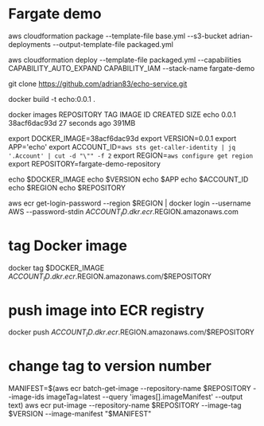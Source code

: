# Fargate demo


aws cloudformation package --template-file base.yml --s3-bucket adrian-deployments --output-template-file packaged.yml

aws cloudformation deploy --template-file packaged.yml --capabilities CAPABILITY_AUTO_EXPAND CAPABILITY_IAM --stack-name fargate-demo   



git clone https://github.com/adrian83/echo-service.git

docker build -t echo:0.0.1 .

docker images
REPOSITORY                           TAG                   IMAGE ID       CREATED          SIZE
echo                                 0.0.1                 38acf6dac93d   27 seconds ago   391MB




export DOCKER_IMAGE=38acf6dac93d
export VERSION=0.0.1
export APP='echo'
export ACCOUNT_ID=`aws sts get-caller-identity | jq '.Account' | cut -d "\"" -f 2`
export REGION=`aws configure get region`
export REPOSITORY=fargate-demo-repository

echo $DOCKER_IMAGE
echo $VERSION
echo $APP
echo $ACCOUNT_ID
echo $REGION
echo $REPOSITORY

aws ecr get-login-password --region $REGION | docker login --username AWS --password-stdin $ACCOUNT_ID.dkr.ecr.$REGION.amazonaws.com

# tag Docker image
docker tag $DOCKER_IMAGE $ACCOUNT_ID.dkr.ecr.$REGION.amazonaws.com/$REPOSITORY

# push image into ECR registry
docker push $ACCOUNT_ID.dkr.ecr.$REGION.amazonaws.com/$REPOSITORY

# change tag to version number
MANIFEST=$(aws ecr batch-get-image --repository-name $REPOSITORY --image-ids imageTag=latest --query 'images[].imageManifest' --output text)
aws ecr put-image --repository-name $REPOSITORY --image-tag $VERSION --image-manifest "$MANIFEST"



